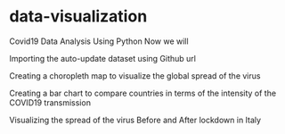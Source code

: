 # data-visualization
Covid19 Data Analysis Using Python
Now we will 

Importing the auto-update dataset using Github url

Creating a choropleth map to visualize the global spread of the virus

Creating a bar chart to compare countries in terms of the intensity of the COVID19 transmission   

Visualizing the spread of the virus Before and After lockdown in Italy
